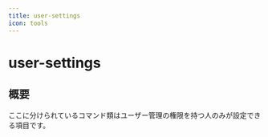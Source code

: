 ```yaml
---
title: user-settings
icon: tools
---
```


# user-settings
## 概要
ここに分けられているコマンド類はユーザー管理の権限を持つ人のみが設定できる項目です。